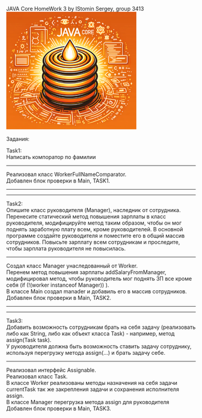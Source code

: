 JAVA Core HomeWork 3 by IStomin Sergey, group 3413
![Image alt](https://github.com/Sistomin/JavaCoreHW3/blob/main/img.png)

Задания:  

Task1:  
Написать компоратор по фамилии
_________________________________________
Реализовал класс WorkerFullNameComparator.  
Добавлен блок проверки в Main, TASK1.
_______________________________________
_________________________________________
Task2:  
Опишите класс руководителя (Manager), наследник от сотрудника. Перенесите статический метод повышения зарплаты в класс руководителя, модифицируйте метод таким образом, чтобы он мог поднять заработную плату всем, кроме руководителей. В основной программе создайте руководителя и поместите его в общий массив сотрудников. Повысьте зарплату всем сотрудникам и проследите, чтобы зарплата руководителя не повысилась.
________________________________________
Создал класс Manager унаследованный от Worker.  
Перенем метод повышения зарплаты addSalaryFromManager, модифицировал метод, чтобы руководитель мог поднять ЗП все кроме себя (if (!(worker instanceof Manager)) ).  
В классе Main создал manader и добавиль его в массив сотрудников.  
Добавлен блок проверки в Main, TASK2.
__________________________________________
___________________________________________
Task3:  
Добавить возможность сотрудникам брать на себя задачу (реализовать либо как String, либо как объект класса Task) - например, метод assign(Task task).   
У руководителя должна быть возможность ставить задачу сотруднику, используя перегрузку метода assign(...) и брать задачу себе.  
__________________________________________
Реализовал интерфейс Assignable.  
Реализовал класс Task.  
В классе Worker реализованы методы назначения на себя задачи currentTask так же закрепления задачи и сохранения исполнителя assign.    
В классе Manager перегрузка метода assign для руководителя
Добавлен блок проверки в Main, TASK3.

